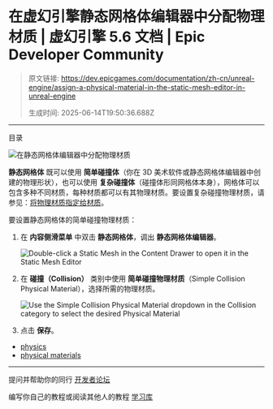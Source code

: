 # 在虚幻引擎静态网格体编辑器中分配物理材质 | 虚幻引擎 5.6 文档 | Epic Developer Community

> 原文链接: https://dev.epicgames.com/documentation/zh-cn/unreal-engine/assign-a-physical-material-in-the-static-mesh-editor-in-unreal-engine
> 
> 生成时间: 2025-06-14T19:50:36.688Z

---

目录

![在静态网格体编辑器中分配物理材质](https://dev.epicgames.com/community/api/documentation/image/b01cb40b-7401-4721-8a30-0545bc901d7a?resizing_type=fill&width=1920&height=335)

**静态网格体** 既可以使用 **简单碰撞体**（你在 3D 美术软件或静态网格体编辑器中创建的物理形状），也可以使用 **复杂碰撞体**（碰撞体形同网格体本身），网格体可以包含多种不同材质，每种材质都可以有其物理材质。要设置复杂碰撞物理材质，请参见：[将物理材质指定给材质](/documentation/zh-cn/unreal-engine/assign-a-physical-material-to-a-material-in-unreal-engine)。

要设置静态网格体的简单碰撞物理材质：

1.  在 **内容侧滑菜单** 中双击 **静态网格体**，调出 **静态网格体编辑器**。
    
    ![Double-click a Static Mesh in the Content Drawer to open it in the Static Mesh Editor](https://d1iv7db44yhgxn.cloudfront.net/documentation/images/1b72a9ee-5858-4463-90b9-8c32f071d605/static-meshes-1.png)
2.  在 **碰撞（Collision）** 类别中使用 **简单碰撞物理材质**（Simple Collision Physical Material），选择所需的物理材质。
    
    ![Use the Simple Collision Physical Material dropdown in the Collision category to select the desired Physical Material](https://d1iv7db44yhgxn.cloudfront.net/documentation/images/9e844da8-d47b-4e33-b01b-18897c74876b/static-meshes-2.png)
3.  点击 **保存**。
    

-   [physics](https://dev.epicgames.com/community/search?query=physics)
-   [physical materials](https://dev.epicgames.com/community/search?query=physical%20materials)

* * *

提问并帮助你的同行 [开发者论坛](https://forums.unrealengine.com/categories?tag=unreal-engine)

编写你自己的教程或阅读其他人的教程 [学习库](https://dev.epicgames.com/community/unreal-engine/learning)